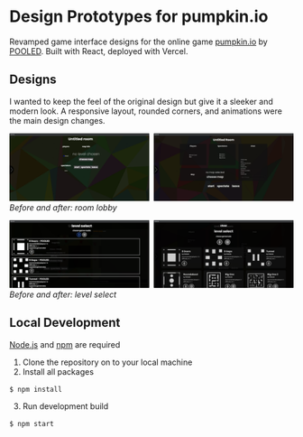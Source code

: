 # Design Prototypes for pumpkin.io
Revamped game interface designs for the online game [pumpkin.io](https://pumpkin.io) by [POOLED](https://github.com/ElectrifyPro). Built with React, deployed with Vercel.

## Designs
I wanted to keep the feel of the original design but give it a sleeker and modern look. A responsive layout, rounded corners, and animations were the main design changes.


![room comparison](/public/mockups/room-both.png)
*Before and after: room lobby*

![map comparison](/public/mockups/map-select-both.png)
*Before and after: level select*

## Local Development
[Node.js](https://nodejs.org/) and [npm](https://www.npmjs.com) are required
1. Clone the repository on to your local machine
2. Install all packages
```
$ npm install
```
3. Run development build
```
$ npm start
```